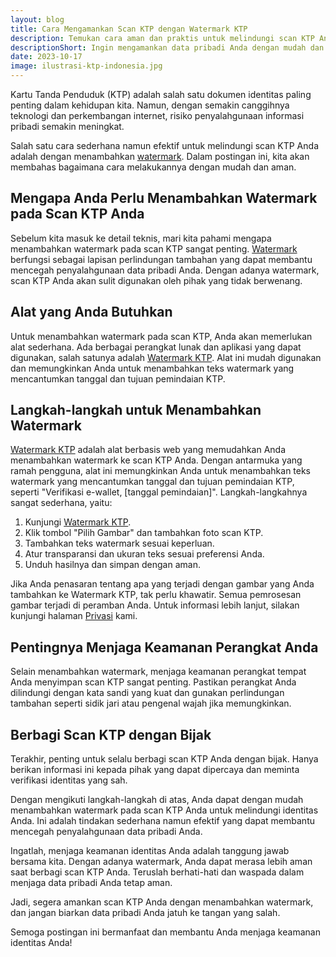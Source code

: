 ```yaml
---
layout: blog
title: Cara Mengamankan Scan KTP dengan Watermark KTP
description: Temukan cara aman dan praktis untuk melindungi scan KTP Anda dengan menggunakan layanan Watermark KTP. Lindungi informasi pribadi Anda dengan mudah.
descriptionShort: Ingin mengamankan data pribadi Anda dengan mudah dan aman? Berikut caranya.
date: 2023-10-17
image: ilustrasi-ktp-indonesia.jpg
---
```


Kartu Tanda Penduduk (KTP) adalah salah satu dokumen identitas paling penting dalam kehidupan kita. Namun, dengan semakin canggihnya teknologi dan perkembangan internet, risiko penyalahgunaan informasi pribadi semakin meningkat.

<!-- excerpt -->

Salah satu cara sederhana namun efektif untuk melindungi scan KTP Anda adalah dengan menambahkan [watermark](https://watermarkktp.com/). Dalam postingan ini, kita akan membahas bagaimana cara melakukannya dengan mudah dan aman.

## Mengapa Anda Perlu Menambahkan Watermark pada Scan KTP Anda

Sebelum kita masuk ke detail teknis, mari kita pahami mengapa menambahkan watermark pada scan KTP sangat penting. [Watermark](https://watermarkktp.com/) berfungsi sebagai lapisan perlindungan tambahan yang dapat membantu mencegah penyalahgunaan data pribadi Anda. Dengan adanya watermark, scan KTP Anda akan sulit digunakan oleh pihak yang tidak berwenang.

## Alat yang Anda Butuhkan

Untuk menambahkan watermark pada scan KTP, Anda akan memerlukan alat sederhana. Ada berbagai perangkat lunak dan aplikasi yang dapat digunakan, salah satunya adalah [Watermark KTP](https://watermarkktp.com/). Alat ini mudah digunakan dan memungkinkan Anda untuk menambahkan teks watermark yang mencantumkan tanggal dan tujuan pemindaian KTP.

## Langkah-langkah untuk Menambahkan Watermark

[Watermark KTP](https://watermarkktp.com/) adalah alat berbasis web yang memudahkan Anda menambahkan watermark ke scan KTP Anda. Dengan antarmuka yang ramah pengguna, alat ini memungkinkan Anda untuk menambahkan teks watermark yang mencantumkan tanggal dan tujuan pemindaian KTP, seperti "Verifikasi e-wallet, [tanggal pemindaian]". Langkah-langkahnya sangat sederhana, yaitu:

1. Kunjungi [Watermark KTP](https://watermarkktp.com/).
2. Klik tombol "Pilih Gambar" dan tambahkan foto scan KTP.
3. Tambahkan teks watermark sesuai keperluan.
4. Atur transparansi dan ukuran teks sesuai preferensi Anda.
5. Unduh hasilnya dan simpan dengan aman.

Jika Anda penasaran tentang apa yang terjadi dengan gambar yang Anda tambahkan ke Watermark KTP, tak perlu khawatir. Semua pemrosesan gambar terjadi di peramban Anda. Untuk informasi lebih lanjut, silakan kunjungi halaman [Privasi](/privasi/) kami.

## Pentingnya Menjaga Keamanan Perangkat Anda

Selain menambahkan watermark, menjaga keamanan perangkat tempat Anda menyimpan scan KTP sangat penting. Pastikan perangkat Anda dilindungi dengan kata sandi yang kuat dan gunakan perlindungan tambahan seperti sidik jari atau pengenal wajah jika memungkinkan.

## Berbagi Scan KTP dengan Bijak

Terakhir, penting untuk selalu berbagi scan KTP Anda dengan bijak. Hanya berikan informasi ini kepada pihak yang dapat dipercaya dan meminta verifikasi identitas yang sah.

Dengan mengikuti langkah-langkah di atas, Anda dapat dengan mudah menambahkan watermark pada scan KTP Anda untuk melindungi identitas Anda. Ini adalah tindakan sederhana namun efektif yang dapat membantu mencegah penyalahgunaan data pribadi Anda.

Ingatlah, menjaga keamanan identitas Anda adalah tanggung jawab bersama kita. Dengan adanya watermark, Anda dapat merasa lebih aman saat berbagi scan KTP Anda. Teruslah berhati-hati dan waspada dalam menjaga data pribadi Anda tetap aman.

Jadi, segera amankan scan KTP Anda dengan menambahkan watermark, dan jangan biarkan data pribadi Anda jatuh ke tangan yang salah.

Semoga postingan ini bermanfaat dan membantu Anda menjaga keamanan identitas Anda!
